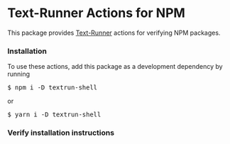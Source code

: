 # Text-Runner Actions for NPM

This package provides [Text-Runner](https://github.com/kevgo/text-runner)
actions for verifying NPM packages.

### Installation

To use these actions, add this package as a development dependency by running

<pre textrun="npm/dev-install">
$ npm i -D textrun-shell
</pre>

or

<pre textrun="npm/dev-install">
$ yarn i -D textrun-shell
</pre>

### Verify installation instructions
